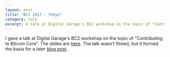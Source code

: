 ```yaml
---
layout: post
title: "BC2 2017 - Tokyo"
category: talk
excerpt: A talk at Digital Garage's BC2 workshop on the topic of "Contributing to Bitcoin Core".
---
```


I gave a talk at Digital Garage's BC2 workshop on the topic of "Contributing to
Bitcoin Core". The slides are [here](./ContributingToBitcoinCore.pdf). The talk
wasn't filmed, but it formed the basis for a later
[blog post](/contributing-to-bitcoin-core-a-personal-account/).
